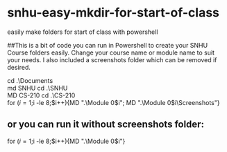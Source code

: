 # snhu-easy-mkdir-for-start-of-class
easily make folders for start of class with powershell

##This is a bit of code you can run in Powershell to create your SNHU Course folders easily. Change your course name or module name to suit your needs. I also included a screenshots folder which can be removed if desired.


cd .\Documents\
md SNHU
cd .\SNHU\
MD CS-210
cd .\CS-210\
for ($i=1;$i -le 8;$i++){MD ".\Module 0$i"; MD ".\Module 0$i\Screenshots"}

## or you can run it without screenshots folder:
for ($i=1;$i -le 8;$i++){MD ".\Module 0$i"} 
